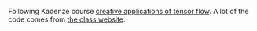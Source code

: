 Following Kadenze course [creative applications of tensor flow](https://www.kadenze.com/courses/creative-applications-of-deep-learning-with-tensorflow-iv). A lot of the code comes from [the class website](https://github.com/pkmital/CADL).